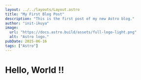 ```yaml
---
layout: ../../layouts/Layout.astro
title: "My First Blog Post"
description: "This is the first post of my new Astro blog."
author: "init-ikuya"
image:
  url: "https://docs.astro.build/assets/full-logo-light.png"
  alt: "Astro logo."
pubDate: 2025-06-16
tags: ["Astro"]
---
```


# Hello, World !!
